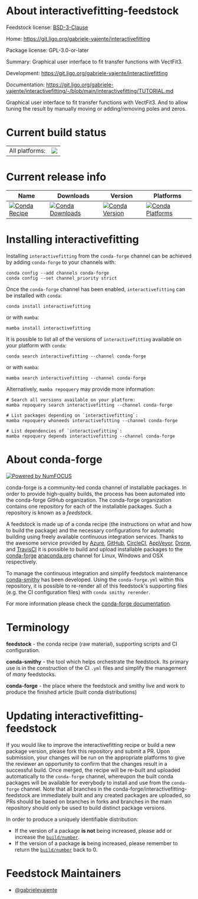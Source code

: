 About interactivefitting-feedstock
==================================

Feedstock license: [BSD-3-Clause](https://github.com/conda-forge/interactivefitting-feedstock/blob/main/LICENSE.txt)

Home: https://git.ligo.org/gabriele-vajente/interactivefitting

Package license: GPL-3.0-or-later

Summary: Graphical user interface to fit transfer functions with VectFit3.

Development: https://git.ligo.org/gabriele-vajente/interactivefitting

Documentation: https://git.ligo.org/gabriele-vajente/interactivefitting/-/blob/main/interactivefitting/TUTORIAL.md

Graphical user interface to fit transfer functions with VectFit3. And to allow tuning the result by manually moving or adding/removing poles and zeros.

Current build status
====================


<table><tr><td>All platforms:</td>
    <td>
      <a href="https://dev.azure.com/conda-forge/feedstock-builds/_build/latest?definitionId=21390&branchName=main">
        <img src="https://dev.azure.com/conda-forge/feedstock-builds/_apis/build/status/interactivefitting-feedstock?branchName=main">
      </a>
    </td>
  </tr>
</table>

Current release info
====================

| Name | Downloads | Version | Platforms |
| --- | --- | --- | --- |
| [![Conda Recipe](https://img.shields.io/badge/recipe-interactivefitting-green.svg)](https://anaconda.org/conda-forge/interactivefitting) | [![Conda Downloads](https://img.shields.io/conda/dn/conda-forge/interactivefitting.svg)](https://anaconda.org/conda-forge/interactivefitting) | [![Conda Version](https://img.shields.io/conda/vn/conda-forge/interactivefitting.svg)](https://anaconda.org/conda-forge/interactivefitting) | [![Conda Platforms](https://img.shields.io/conda/pn/conda-forge/interactivefitting.svg)](https://anaconda.org/conda-forge/interactivefitting) |

Installing interactivefitting
=============================

Installing `interactivefitting` from the `conda-forge` channel can be achieved by adding `conda-forge` to your channels with:

```
conda config --add channels conda-forge
conda config --set channel_priority strict
```

Once the `conda-forge` channel has been enabled, `interactivefitting` can be installed with `conda`:

```
conda install interactivefitting
```

or with `mamba`:

```
mamba install interactivefitting
```

It is possible to list all of the versions of `interactivefitting` available on your platform with `conda`:

```
conda search interactivefitting --channel conda-forge
```

or with `mamba`:

```
mamba search interactivefitting --channel conda-forge
```

Alternatively, `mamba repoquery` may provide more information:

```
# Search all versions available on your platform:
mamba repoquery search interactivefitting --channel conda-forge

# List packages depending on `interactivefitting`:
mamba repoquery whoneeds interactivefitting --channel conda-forge

# List dependencies of `interactivefitting`:
mamba repoquery depends interactivefitting --channel conda-forge
```


About conda-forge
=================

[![Powered by
NumFOCUS](https://img.shields.io/badge/powered%20by-NumFOCUS-orange.svg?style=flat&colorA=E1523D&colorB=007D8A)](https://numfocus.org)

conda-forge is a community-led conda channel of installable packages.
In order to provide high-quality builds, the process has been automated into the
conda-forge GitHub organization. The conda-forge organization contains one repository
for each of the installable packages. Such a repository is known as a *feedstock*.

A feedstock is made up of a conda recipe (the instructions on what and how to build
the package) and the necessary configurations for automatic building using freely
available continuous integration services. Thanks to the awesome service provided by
[Azure](https://azure.microsoft.com/en-us/services/devops/), [GitHub](https://github.com/),
[CircleCI](https://circleci.com/), [AppVeyor](https://www.appveyor.com/),
[Drone](https://cloud.drone.io/welcome), and [TravisCI](https://travis-ci.com/)
it is possible to build and upload installable packages to the
[conda-forge](https://anaconda.org/conda-forge) [anaconda.org](https://anaconda.org/)
channel for Linux, Windows and OSX respectively.

To manage the continuous integration and simplify feedstock maintenance
[conda-smithy](https://github.com/conda-forge/conda-smithy) has been developed.
Using the ``conda-forge.yml`` within this repository, it is possible to re-render all of
this feedstock's supporting files (e.g. the CI configuration files) with ``conda smithy rerender``.

For more information please check the [conda-forge documentation](https://conda-forge.org/docs/).

Terminology
===========

**feedstock** - the conda recipe (raw material), supporting scripts and CI configuration.

**conda-smithy** - the tool which helps orchestrate the feedstock.
                   Its primary use is in the construction of the CI ``.yml`` files
                   and simplify the management of *many* feedstocks.

**conda-forge** - the place where the feedstock and smithy live and work to
                  produce the finished article (built conda distributions)


Updating interactivefitting-feedstock
=====================================

If you would like to improve the interactivefitting recipe or build a new
package version, please fork this repository and submit a PR. Upon submission,
your changes will be run on the appropriate platforms to give the reviewer an
opportunity to confirm that the changes result in a successful build. Once
merged, the recipe will be re-built and uploaded automatically to the
`conda-forge` channel, whereupon the built conda packages will be available for
everybody to install and use from the `conda-forge` channel.
Note that all branches in the conda-forge/interactivefitting-feedstock are
immediately built and any created packages are uploaded, so PRs should be based
on branches in forks and branches in the main repository should only be used to
build distinct package versions.

In order to produce a uniquely identifiable distribution:
 * If the version of a package **is not** being increased, please add or increase
   the [``build/number``](https://docs.conda.io/projects/conda-build/en/latest/resources/define-metadata.html#build-number-and-string).
 * If the version of a package **is** being increased, please remember to return
   the [``build/number``](https://docs.conda.io/projects/conda-build/en/latest/resources/define-metadata.html#build-number-and-string)
   back to 0.

Feedstock Maintainers
=====================

* [@gabrielevajente](https://github.com/gabrielevajente/)

